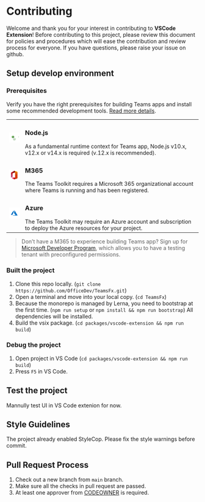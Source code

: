 # Contributing

Welcome and thank you for your interest in contributing to **VSCode Extension**! Before contributing to this project, please review this document for policies and procedures which will ease the contribution and review process for everyone. If you have questions, please raise your issue on github.

## Setup develop environment

### Prerequisites

Verify you have the right prerequisites for building Teams apps and install some recommended development tools. [Read more details](https://docs.microsoft.com/en-us/microsoftteams/platform/build-your-first-app/build-first-app-overview).

<table>
    <tr>
        <td><img src="https://raw.githubusercontent.com/HuihuiWu-Microsoft/Teams-Toolkit-V2/main/landingPage_nodejs.png"></td>
        <td><h3>Node.js</h3>As a fundamental runtime context for Teams app, Node.js v10.x, v12.x or v14.x is required (v.12.x is recommended).</td>
    </tr>
    <tr>
        <td><img src="https://raw.githubusercontent.com/HuihuiWu-Microsoft/Teams-Toolkit-V2/main/landingPage_m365.png"></td>
        <td><h3>M365</h3>The Teams Toolkit requires a Microsoft 365 organizational account where Teams is running and has been registered.</td>
    </tr>
    <tr>
        <td><img src="https://raw.githubusercontent.com/HuihuiWu-Microsoft/Teams-Toolkit-V2/main/landingPage_azure.png"></td>
        <td><h3>Azure</h3> The Teams Toolkit may require an Azure account and subscription to deploy the Azure resources for your project.</td>
    </tr>
</table>

>Don’t have a M365 to experience building Teams app? Sign up for [Microsoft Developer Program](https://developer.microsoft.com/en-us/microsoft-365/dev-program), which allows you to have a testing tenant with preconfigured permissions.

### Built the project

1. Clone this repo locally. (`git clone https://github.com/OfficeDev/TeamsFx.git`)
1. Open a terminal and move into your local copy. (`cd TeamsFx`)
1. Because the monorepo is managed by Lerna, you need to bootstrap at the first time. (`npm run setup` or `npm install && npm run bootstrap`) All dependencies will be installed.
1. Build the vsix package. (`cd packages/vscode-extension && npm run build`)

### Debug the project
1. Open project in VS Code (`cd packages/vscode-extension && npm run build`) 
1. Press `F5` in VS Code.

## Test the project

Mannully test UI in VS Code extenion for now.

## Style Guidelines

The project already enabled StyleCop. Please fix the style warnings before commit.

## Pull Request Process

1. Check out a new branch from `main` branch.
1. Make sure all the checks in pull request are passed.
1. At least one approver from [CODEOWNER](../../.github/CODEOWNERS) is required.